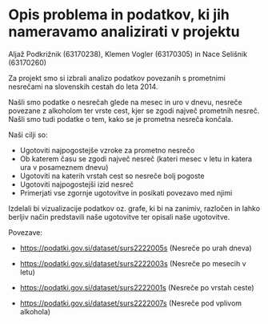 # Opis problema in podatkov, ki jih nameravamo analizirati v projektu

Aljaž Podkrižnik (63170238), Klemen Vogler (63170305) in Nace Selišnik (63170260)

Za projekt smo si izbrali analizo podatkov povezanih s prometnimi nesrečami na slovenskih cestah do leta 2014. 

Našli smo podatke o nesrečah glede na mesec in uro v dnevu, nesreče povezane z alkoholom ter vrste cest, kjer se zgodi največ prometnih nesreč. Našli smo tudi podatke o tem, kako se je prometna nesreča končala.

Naši cilji so:
  - Ugotoviti najpogostejše vzroke za prometno nesrečo
  - Ob katerem času se zgodi največ nesreč (kateri mesec v letu in katera ura v posameznem dnevu)
  - Ugotoviti na katerih vrstah cest so nesreče bolj pogoste
  - Ugotoviti najpogostejši izid nesreč
  - Primerjati vse zgornje ugotovitve in posikati povezavo med njimi

Izdelali bi vizualizacije podatkov oz. grafe, ki bi na zanimiv, razločen in lahko berljiv način predstavili naše ugotovitve ter opisali naše ugotovitve.


Povezave:

 - https://podatki.gov.si/dataset/surs2222005s (Nesreče po urah dneva)

 - https://podatki.gov.si/dataset/surs2222003s (Nesreče po mesecih v letu)

 - https://podatki.gov.si/dataset/surs2222001s (Nesreče po vrstah ceste)

 - https://podatki.gov.si/dataset/surs2222007s (Nesreče pod vplivom alkohola)
